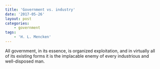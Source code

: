 ```yaml
---
title: 'Government vs. industry'
date: '2017-05-26'
layout: post
categories:
    - government
tags:
    - 'H. L. Mencken'
---
```


All government, in its essence, is organized exploitation, and in virtually all of its existing forms it is the implacable enemy of every industrious and well-disposed man.